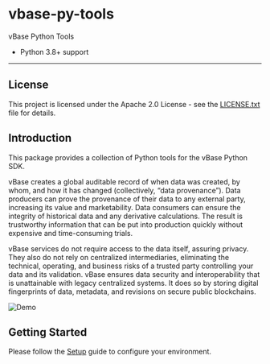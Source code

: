 # vbase-py-tools

vBase Python Tools

-   Python 3.8+ support

---

## License

This project is licensed under the Apache 2.0 License - see the [LICENSE.txt](LICENSE.txt) file for details.

## Introduction

This package provides a collection of Python tools for the vBase Python SDK.

vBase creates a global auditable record of when data was created, by whom, and how it has changed (collectively, “data provenance”). Data producers can prove the provenance of their data to any external party, increasing its value and marketability. Data consumers can ensure the integrity of historical data and any derivative calculations. The result is trustworthy information that can be put into production quickly without expensive and time-consuming trials.

vBase services do not require access to the data itself, assuring privacy. They also do not rely on centralized intermediaries, eliminating the technical, operating, and business risks of a trusted party controlling your data and its validation. vBase ensures data security and interoperability that is unattainable with legacy centralized systems. It does so by storing digital fingerprints of data, metadata, and revisions on secure public blockchains.

![Demo](https://github.com/validityBase/vbase-py-tools/assets/153264511/d5447b1b-79ad-48c5-89a6-828b31828b2b)

## Getting Started

Please follow the [Setup](docs/setup.md) guide to configure your environment.

